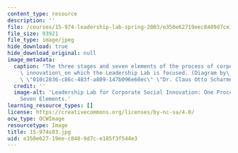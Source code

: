 ```yaml
---
content_type: resource
description: ''
file: /courses/15-974-leadership-lab-spring-2003/e350e62719eec8409d7ce185f3f544e3_15-974s03.jpg
file_size: 93921
file_type: image/jpeg
hide_download: true
hide_download_original: null
image_metadata:
  caption: "The three stages and seven elements of the process of corporate social\
    \ innovation\_on which the Leadership Lab is focused. (Diagram by\_{{% resource_link\
    \ \"010c2836-c86c-483f-a809-147b096e60ec\" \"Dr. Claus Otto Scharmer\" %}}.)"
  credit: ''
  image-alt: 'Leadership Lab for Corporate Social Innovation: One Process, Three Stages,
    Seven Elements.'
learning_resource_types: []
license: https://creativecommons.org/licenses/by-nc-sa/4.0/
ocw_type: OCWImage
resourcetype: Image
title: 15-974s03.jpg
uid: e350e627-19ee-c840-9d7c-e185f3f544e3
---
```

